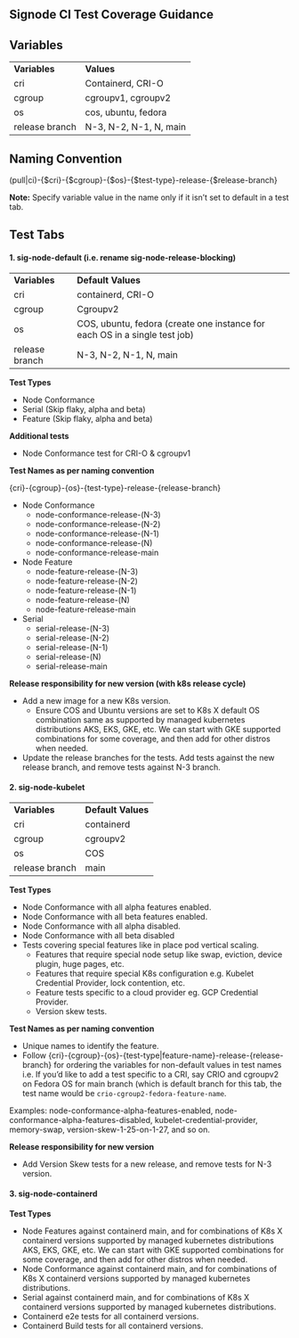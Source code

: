 ## Signode CI Test Coverage Guidance


## Variables


<table>
  <tr>
   <td><strong>Variables</strong>
   </td>
   <td><strong>Values</strong>
   </td>
  </tr>
  <tr>
   <td>cri
   </td>
   <td>Containerd, CRI-O
   </td>
  </tr>
  <tr>
   <td>cgroup
   </td>
   <td>cgroupv1, cgroupv2
   </td>
  </tr>
  <tr>
   <td>os
   </td>
   <td>cos, ubuntu, fedora
   </td>
  </tr>
  <tr>
   <td>release branch
   </td>
   <td>N-3, N-2, N-1, N, main
   </td>
  </tr>
</table>



## Naming Convention

(pull|ci)-{$cri}-{$cgroup}-{$os}-{$test-type}-release-{$release-branch}

**Note:** Specify variable value in the name only if it isn’t set to default in a test tab.


## Test Tabs

#### 1. **sig-node-default (i.e. rename sig-node-release-blocking)**

<table>
  <tr>
   <td>
<strong>Variables</strong>
   </td>
   <td><strong>Default Values</strong>
   </td>
  </tr>
  <tr>
   <td>cri
   </td>
   <td>containerd,  CRI-O
   </td>
  </tr>
  <tr>
   <td>cgroup
   </td>
   <td>Cgroupv2
   </td>
  </tr>
  <tr>
   <td>os
   </td>
   <td>COS, ubuntu, fedora (create one instance for each OS in a single test job)
   </td>
  </tr>
  <tr>
   <td>release branch
   </td>
   <td>N-3, N-2, N-1, N, main
   </td>
  </tr>
</table>


**Test Types**
* Node Conformance
* Serial (Skip flaky, alpha and beta)
* Feature (Skip flaky, alpha and beta)

**Additional tests**
* Node Conformance test for CRI-O & cgroupv1

**Test Names as per naming convention**

{cri}-{cgroup}-{os}-{test-type}-release-{release-branch}

* Node Conformance
    * node-conformance-release-(N-3)
    * node-conformance-release-(N-2)
    * node-conformance-release-(N-1)
    * node-conformance-release-(N)
    * node-conformance-release-main
* Node Feature
    * node-feature-release-(N-3)
    * node-feature-release-(N-2)
    * node-feature-release-(N-1)
    * node-feature-release-(N)
    * node-feature-release-main
* Serial
    * serial-release-(N-3)
    * serial-release-(N-2)
    * serial-release-(N-1)
    * serial-release-(N)
    * serial-release-main

**Release responsibility for new version (with k8s release cycle)**
* Add a new image for a new K8s version.
    * Ensure COS and Ubuntu versions are set to K8s X default OS combination same as supported by managed kubernetes distributions AKS, EKS, GKE, etc. We can start with GKE supported combinations for some coverage, and then add for other distros when needed.
* Update the release branches for the tests. Add tests against the new release branch, and remove tests against N-3 branch.

#### 2. **sig-node-kubelet**

<table>
  <tr>
   <td>
<strong>Variables</strong>
   </td>
   <td><strong>Default Values</strong>
   </td>
  </tr>
  <tr>
   <td>cri
   </td>
   <td>containerd
   </td>
  </tr>
  <tr>
   <td>cgroup
   </td>
   <td>cgroupv2
   </td>
  </tr>
  <tr>
   <td>os
   </td>
   <td>COS
   </td>
  </tr>
  <tr>
   <td>release branch
   </td>
   <td>main
   </td>
  </tr>
</table>


**Test Types**
* Node Conformance with all alpha features enabled.
* Node Conformance with all beta features enabled.
* Node Conformance with all alpha disabled.
* Node Conformance with all beta disabled
* Tests covering special features like in place pod vertical scaling. 
    * Features that require special node setup like swap, eviction, device plugin, huge pages, etc.
    * Features that require special K8s configuration e.g. Kubelet Credential Provider, lock contention, etc.
    * Feature tests specific to a cloud provider eg. GCP Credential Provider.
    * Version skew tests.

**Test Names as per naming convention**
* Unique names to identify the feature.
* Follow {cri}-{cgroup}-{os}-{test-type|feature-name}-release-{release-branch} for ordering the variables for non-default values in test names i.e. If you’d like to add a test specific to a CRI, say CRIO and cgroupv2 on Fedora OS for main branch (which is default branch for this tab, the test name would be `crio-cgroup2-fedora-feature-name`.

Examples: node-conformance-alpha-features-enabled, node-conformance-alpha-features-disabled, kubelet-credential-provider, memory-swap, version-skew-1-25-on-1-27, and so on.

**Release responsibility for new version**
* Add Version Skew tests for a new release, and remove tests for N-3 version.

#### 3. **sig-node-containerd**

**Test Types**
* Node Features against containerd main, and for combinations of K8s X containerd versions supported by managed kubernetes distributions AKS, EKS, GKE, etc. We can start with GKE supported combinations for some coverage, and then add for other distros when needed.
* Node Conformance  against containerd main, and for combinations of K8s X containerd versions supported by managed kubernetes distributions.
* Serial  against containerd main, and for combinations of K8s X containerd versions supported by managed kubernetes distributions.
* Containerd e2e tests for all containerd versions.
* Containerd Build tests for all containerd versions.